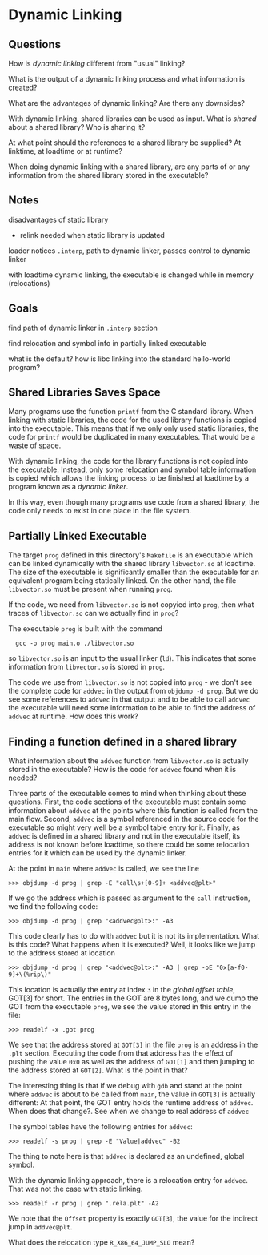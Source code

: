 # Dynamic Linking

## Questions

How is *dynamic linking* different from "usual" linking?

What is the output of a dynamic linking process and what
information is created?

What are the advantages of dynamic linking? Are there any
downsides?

With dynamic linking, shared libraries can be used as input.
What is *shared* about a shared library? Who is sharing it?

At what point should the references to a shared library be
supplied? At linktime, at loadtime or at runtime?

When doing dynamic linking with a shared library, are any
parts of or any information from the shared library stored
in the executable?

## Notes

disadvantages of static library

- relink needed when static library is updated

loader notices `.interp`, path to dynamic linker, passes control to
dynamic linker

with loadtime dynamic linking, the executable is changed while in
memory (relocations)

## Goals

find path of dynamic linker in `.interp` section

find relocation and symbol info in partially linked executable

what is the default? how is libc linking into the standard hello-world
program?

## Shared Libraries Saves Space

Many programs use the function `printf` from the C standard library.
When linking with static libraries, the code for the used library
functions is copied into the executable. This means that if we only
only used static libraries, the code for `printf` would be duplicated
in many executables. That would be a waste of space.

With dynamic linking, the code for the library functions is not copied
into the executable. Instead, only some relocation and symbol table
information is copied which allows the linking process to be finished
at loadtime by a program known as a *dynamic
linker*.

In this way, even though many programs use code from a shared library,
the code only needs to exist in one place in the file system.

## Partially Linked Executable

The target `prog` defined in this directory's `Makefile` is an executable
which can be linked dynamically with the shared library `libvector.so` at
loadtime. The size of the executable is significantly smaller than the
executable for an equivalent program being statically linked. On the other
hand, the file `libvector.so` must be present when running `prog`.

If the code, we need from `libvector.so` is not copyied into `prog`, then
what traces of `libvector.so` can we actually find in `prog`?

The executable `prog` is built with the command

```
  gcc -o prog main.o ./libvector.so
```

so `libvector.so` is an input to the usual linker (`ld`). This indicates
that some information from `libvector.so` is stored in `prog`.

The code we use
from `libvector.so` is not copied into `prog` - we don't see the complete
code for `addvec` in the output from `objdump -d prog`. But we do see some
references to `addvec` in that output and to be able to call `addvec` the
executable will need some information to be able to find the address of 
`addvec` at runtime. How does this work?

## Finding a function defined in a shared library

What information about the `addvec` function from `libvector.so` is actually
stored in the executable? How is the code for `addvec` found when it is needed?

Three parts of the executable comes to mind when thinking about these questions.
First, the code sections of the executable must contain some information about
`addvec` at the points where this function is called from the main flow. Second,
`addvec` is a symbol referenced in the source code for the executable so might
very well be a symbol table entry for it. Finally, as `addvec` is defined in a
shared library and not in the executable itself, its address is not known before
loadtime, so there could be some relocation entries for it which can be used by
the dynamic linker.

At the point in `main` where `addvec`
is called, we see the line

```
>>> objdump -d prog | grep -E "call\s+[0-9]+ <addvec@plt>"  
```

If we go the address which is passed as argument to the
`call` instruction, we find the following code:

```
>>> objdump -d prog | grep "<addvec@plt>:" -A3
```

This code clearly has to do with `addvec` but it is not its implementation.
What is this code? What happens when it is executed? Well, it looks like we
jump to the address stored at location

```
>>> objdump -d prog | grep "<addvec@plt>:" -A3 | grep -oE "0x[a-f0-9]+\(%rip\)"
```

This location is actually the entry at index `3` in the *global offset table*,
GOT[3] for short. The entries in the GOT are 8 bytes long, and we dump the GOT
from the executable `prog`, we see the value stored in this entry in the file:

```
>>> readelf -x .got prog
```

We see that the address stored at `GOT[3]` in the file `prog` is an address in the
`.plt` section. Executing the code from that address has the effect of pushing the
value `0x0` as well as the address of `GOT[1]` and then jumping to the address
stored at `GOT[2]`. What is the point in that?

The interesting thing is that if we debug with `gdb` and stand at the point where
`addvec` is about to be called from `main`, the value in `GOT[3]` is actually
different: At that point, the GOT entry holds the runtime address of `addvec`.
When does that change?. See when we change to real address of `addvec`

The symbol tables have the following entries for `addvec`:

```
>>> readelf -s prog | grep -E "Value|addvec" -B2
```

The thing to note here is that `addvec` is declared as an undefined, global
symbol.

With the dynamic linking approach, there is a relocation entry for `addvec`.
That was not the case with static linking.

```
>>> readelf -r prog | grep ".rela.plt" -A2
```

We note that the `Offset` property is exactly `GOT[3]`, the value for the
indirect jump in `addvec@plt`.

What does the relocation type `R_X86_64_JUMP_SLO` mean?



